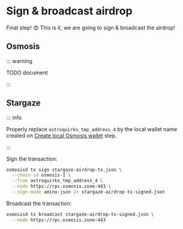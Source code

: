 # Sign & broadcast airdrop

Final step! :heart_eyes: This is it, we are going to sign & broadcast the airdrop!

## Osmosis

::: warning

TODO document

:::

## Stargaze

::: info

Properly replace `astroquirks_tmp_address_4` by the local wallet name created on
[Create local Osmosis wallet](/airdrop/prepare-addresses#create-local-osmosis-wallet) step.

:::

Sign the transaction:

```bash
osmosisd tx sign stargaze-airdrop-tx.json \
  --chain-id osmosis-1 \
  --from astroquirks_tmp_address_4 \
  --node https://rpc.osmosis.zone:443 \
  --sign-mode amino-json 2> stargaze-airdrop-tx-signed.json
```

Broadcast the transaction:

```bash
osmosisd tx broadcast stargaze-airdrop-tx-signed.json \
  --node https://rpc.osmosis.zone:443
```
